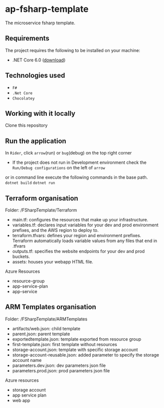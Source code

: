 # ap-fsharp-template
The microservice fsharp template.

## Requirements
The project requires the following to be installed on your machine:
* .NET Core 6.0 ([download](https://dotnet.microsoft.com/download/dotnet-core))

## Technologies used
* `F#`
* `.Net Core`
* `Chocolatey`

## Working with it locally

Clone this repository

## Run the application

In `Rider`, click `arrow`(run) or `bug`(debug) on the top right corner
* If the project does not run in Development environment check the `Run/Debug configurations` on the left of `arrow`

or
in command line execute the following commands in the base path.
`dotnet build`
`dotnet run`

## Terraform organisation
Folder: /FSharpTemplate/Terraform
* main.tf: configures the resources that make up your infrastructure.
* variables.tf: declares input variables for your dev and prod environment prefixes, and the AWS region to deploy to.
* terraform.tfvars: defines your region and environment prefixes. Terraform automatically loads variable values from any files that end in .tfvars
* outputs.tf: specifies the website endpoints for your dev and prod buckets.
* assets: houses your webapp HTML file.

Azure Resources
* resource-group
* app-service-plan
* app-service
 

## ARM Templates organisation
Folder: /FSharpTemplate/ARMTemplates
* artifacts/web.json: child template
* parent.json: parent template
* exportedtemplate.json: template exported from resource group
* first-template.json: first template without resources
* storage-account.json: template with specific storage account
* storage-account-reusable.json: added parameter to specify the storage account name
* parameters.dev.json: dev parameters json file
* parameters.prod.json: prod parameters json file

Azure resources
* storage account
* app service plan
* web app
